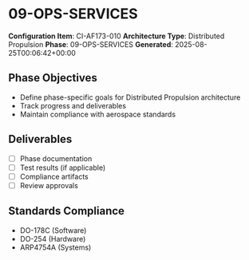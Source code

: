 # 09-OPS-SERVICES

**Configuration Item**: CI-AF173-010
**Architecture Type**: Distributed Propulsion
**Phase**: 09-OPS-SERVICES
**Generated**: 2025-08-25T00:06:42+00:00

## Phase Objectives
- Define phase-specific goals for Distributed Propulsion architecture
- Track progress and deliverables
- Maintain compliance with aerospace standards

## Deliverables
- [ ] Phase documentation
- [ ] Test results (if applicable)
- [ ] Compliance artifacts
- [ ] Review approvals

## Standards Compliance
- DO-178C (Software)
- DO-254 (Hardware)
- ARP4754A (Systems)
